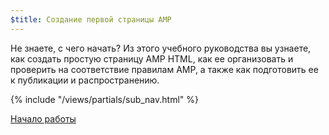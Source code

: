 ```yaml
---
$title: Создание первой страницы AMP
---
```


Не знаете, с чего начать? Из этого учебного руководства вы узнаете, как создать простую страницу AMP HTML, как ее организовать и проверить на соответствие правилам AMP, а также как подготовить ее к публикации и распространению.

{% include "/views/partials/sub_nav.html" %}

<div class="prev-next-buttons">
<a class="button" href="/ru/docs/tutorials/create/basic_markup.html"><span class="arrow-next">Начало работы</span></a>
</div>